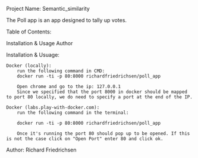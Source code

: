 Project Name: Semantic_similarity

The Poll app is an app designed to tally up votes.

Table of Contents:

Installation & Usage
Author


Installation & Usuage:

    Docker (locally):
        run the following command in CMD:
        docker run -ti -p 80:8000 richardfriedrichsen/poll_app

        Open chrome and go to the ip: 127.0.0.1
        Since we specified that the port 8000 in docker should be mapped to port 80 locally, we do need to specify a port at the end of the IP.

    Docker (labs.play-with-docker.com):
        run the following command in the terminal:

        docker run -ti -p 80:8000 richardfriedrichsen/poll_app

        Once it's running the port 80 should pop up to be opened. If this is not the case click on "Open Port" enter 80 and click ok.

Author:
Richard Friedrichsen
    
